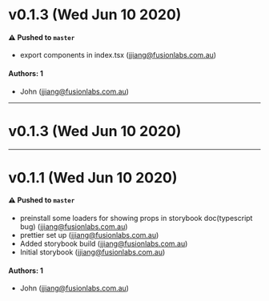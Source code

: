 # v0.1.3 (Wed Jun 10 2020)

#### ⚠️ Pushed to `master`

- export components in index.tsx (jjiang@fusionlabs.com.au)

#### Authors: 1

- John (jjiang@fusionlabs.com.au)

---

# v0.1.3 (Wed Jun 10 2020)



---

# v0.1.1 (Wed Jun 10 2020)

#### ⚠️ Pushed to `master`

- preinstall some loaders for showing props in storybook doc(typescript bug) (jjiang@fusionlabs.com.au)
- prettier set up (jjiang@fusionlabs.com.au)
- Added storybook build (jjiang@fusionlabs.com.au)
- Initial storybook (jjiang@fusionlabs.com.au)

#### Authors: 1

- John (jjiang@fusionlabs.com.au)
